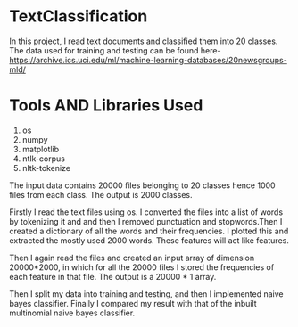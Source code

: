 # TextClassification
In this project, I read text documents and classified them into 20 classes. The data used for training and testing can be found here- https://archive.ics.uci.edu/ml/machine-learning-databases/20newsgroups-mld/

# Tools AND Libraries Used
1. os
2. numpy
3. matplotlib
4. ntlk-corpus
5. nltk-tokenize

The input data contains 20000 files belonging to 20 classes hence 1000 files from each class.
The output is 2000 classes.

Firstly I read the text files using os. I converted the files into a list of words by tokenizing it and and then I removed punctuation and stopwords.Then I created a dictionary of all the words and their frequencies. I plotted this and extracted the mostly used 2000 words. These features will act like features.

Then I again read the files and created an input array of dimension 20000*2000, in which for all the 20000 files I stored the frequencies of each feature in that file. The output is a 20000 * 1 array.

Then I split my data into training and testing, and then I implemented naive bayes classifier.
Finally I compared my result with that of the inbuilt multinomial naive bayes classifier.
